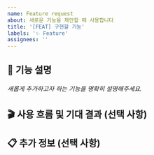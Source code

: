 ```yaml
---
name: Feature request
about: 새로운 기능을 제안할 때 사용합니다
title: '[FEAT] 구현할 기능'
labels: '✨ Feature'
assignees: ''
---
```


## 💬 기능 설명

###### 새롭게 추가하고자 하는 기능을 명확히 설명해주세요.

## 🎬 사용 흐름 및 기대 결과 (선택 사항)

<!--
### 사용자 시나리오

1. 로그인
2. 상품 상세 페이지 진입
3. ‘장바구니 담기’ 클릭

### 기대 결과

1. 모달 팝업 표시
2. 확인 클릭 시 API 호출
3. 장바구니 페이지로 이동 및 아이템 추가 성공 메시지
-->

## 📋 추가 정보 (선택 사항)
